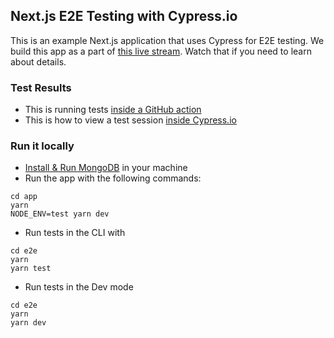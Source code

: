 ## Next.js E2E Testing with Cypress.io

This is an example Next.js application that uses Cypress for E2E testing.
We build this app as a part of [this live stream](https://www.youtube.com/watch?v=6udU0T6AZK4&feature=youtu.be). Watch that if you need to learn about details.

### Test Results

* This is running tests [inside a GitHub action](https://github.com/arunoda/nextjs-e2e-demo/runs/920711967)
* This is how to view a test session [inside Cypress.io](https://dashboard.cypress.io/projects/y2s3h2/runs/9/specs)

### Run it locally

* [Install & Run MongoDB](https://docs.mongodb.com/manual/administration/install-community/) in your machine
* Run the app with the following commands:

```
cd app
yarn
NODE_ENV=test yarn dev
```

* Run tests in the CLI with

```
cd e2e
yarn
yarn test
```

* Run tests in the Dev mode

```
cd e2e
yarn
yarn dev
```